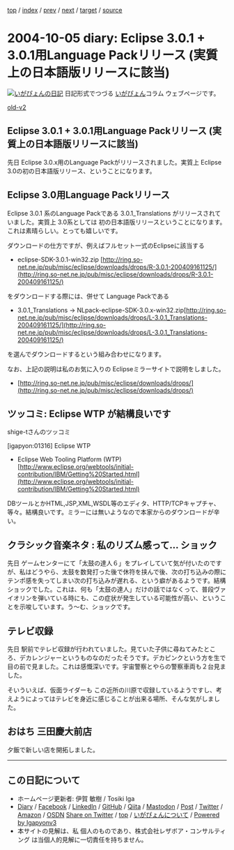[top](../index.html) 
 / [index](index.html) 
 / [prev](ig041003.html) 
 / [next](ig041006.html) 
 / [target](https://www.igapyon.jp/igapyon/diary/2004/ig041005.html) 
 / [source](https://github.com/igapyon/diary/blob/master/2004/ig041005.src.md) 

2004-10-05 diary: Eclipse 3.0.1 + 3.0.1用Language Packリリース (実質上の日本語版リリースに該当)
=====================================================================================================
[![いがぴょんの日記](https://www.igapyon.jp/igapyon/diary/images/iga202308_64.jpg "いがぴょん")](https://www.igapyon.jp/igapyon/diary/memo/memoigapyon.html) 日記形式でつづる [いがぴょん](https://www.igapyon.jp/igapyon/diary/memo/memoigapyon.html)コラム ウェブページです。

[old-v2](ig041005-orig.html)

## Eclipse 3.0.1 + 3.0.1用Language Packリリース (実質上の日本語版リリースに該当)

先日 Eclipse 3.0.x用のLanguage Packがリリースされました。実質上 Eclipse 3.0の初の日本語版リリース、ということになります。


## Eclipse 3.0用Language Packリリース

Eclipse 3.0.1 系のLanguage Packである 3.0.1_Translations がリリースされていました。実質上
3.0系としては 初の日本語版リリースということになります。これは素晴らしい。とっても嬉しいです。

ダウンロードの仕方ですが、例えばフルセット一式のEclipseに該当する

* eclipse-SDK-3.0.1-win32.zip
  [http://ring.so-net.ne.jp/pub/misc/eclipse/downloads/drops/R-3.0.1-200409161125/](http://ring.so-net.ne.jp/pub/misc/eclipse/downloads/drops/R-3.0.1-200409161125/)

をダウンロードする際には、併せて Language Packである

* 3.0.1_Translations → NLpack-eclipse-SDK-3.0.x-win32.zip[http://ring.so-net.ne.jp/pub/misc/eclipse/downloads/drops/L-3.0.1_Translations-200409161125/](http://ring.so-net.ne.jp/pub/misc/eclipse/downloads/drops/L-3.0.1_Translations-200409161125/)

 を選んでダウンロードするという組み合わせになります。

なお、上記の説明は私のお気に入りの Eclipseミラーサイトで説明をしました。

* [http://ring.so-net.ne.jp/pub/misc/eclipse/downloads/drops/](http://ring.so-net.ne.jp/pub/misc/eclipse/downloads/drops/)

## ツッコミ: Eclipse WTP が結構良いです

shige-tさんのツッコミ

[igapyon:01316] Eclipse WTP

* Eclipse Web Tooling Platform (WTP)
  [http://www.eclipse.org/webtools/initial-contribution/IBM/Getting%20Started.html](http://www.eclipse.org/webtools/initial-contribution/IBM/Getting%20Started.html)

DBツールとかHTML,JSP,XML,WSDL等のエディタ、HTTP/TCPキャプチャ、等々。結構良いです。ミラーには無いようなので本家からのダウンロードが辛い。

## クラシック音楽ネタ : 私のリズム感って… ショック

先日 ゲームセンターにて「太鼓の達人６」をプレイしていて気が付いたのですが、私はどうやら、太鼓を数発打った後で休符を挟んで後、次の打ち込みの際にテンポ感を失ってしまい次の打ち込みが遅れる、という癖があるようです。結構ショックでした。これは、何も「太鼓の達人」だけの話ではなくって、普段ヴァイオリンを弾いている時にも、この症状が発生している可能性が高い、ということを示唆しています。う～む、ショックです。

## テレビ収録

先日 駅前でテレビ収録が行われていました。見ていた子供に尋ねてみたところ、デカレンジャーというものなのだったそうです。デカピンクという方を生で目の前で見ました。これは感慨深いです。宇宙警察とやらの警察車両も２台見ました。

そいういえば、仮面ライダーも この近所の川原で収録しているようですし、考えようによってはテレビを身近に感じることが出来る場所、そんな気がしました。

## おはち 三田慶大前店

夕飯で新しい店を開拓しました。


----------------------------------------------------------------------------------------------------

## この日記について

* ホームページ更新者: 伊賀 敏樹 / Tosiki Iga
* [Diary](https://www.igapyon.jp/igapyon/diary/) / [Facebook](https://www.facebook.com/igapyon) / [LinkedIn](https://www.linkedin.com/in/toshikiiga) / [GitHub](https://github.com/igapyon) / [Qiita](https://qiita.com/igapyon) / [Mastodon](https://social.vivaldi.net/@igapyon) / [Post](https://post.news/igapyon) / [Twitter](https://twitter.com/ToshikiIga) / [Amazon](https://www.amazon.co.jp/%E4%BC%8A%E8%B3%80-%E6%95%8F%E6%A8%B9/e/B004LTQWCQ) / [OSDN](https://ja.osdn.net/users/iga/)
[Share on Twitter](https://twitter.com/intent/tweet?hashtags=igapyon%2Cdiary%2C%E3%81%84%E3%81%8C%E3%81%B4%E3%82%87%E3%82%93&text=Eclipse+3.0.1+%2B+3.0.1%E7%94%A8Language+Pack%E3%83%AA%E3%83%AA%E3%83%BC%E3%82%B9+%28%E5%AE%9F%E8%B3%AA%E4%B8%8A%E3%81%AE%E6%97%A5%E6%9C%AC%E8%AA%9E%E7%89%88%E3%83%AA%E3%83%AA%E3%83%BC%E3%82%B9%E3%81%AB%E8%A9%B2%E5%BD%93%29&url=https%3A%2F%2Fwww.igapyon.jp%2Figapyon%2Fdiary%2F2004%2Fig041005.html) / [top](../index.html) / [いがぴょんについて](https://www.igapyon.jp/igapyon/diary/memo/memoigapyon.html) / [Powered by Igapyonv3](https://github.com/igapyon/igapyonv3)
* 本サイトの見解は、私 個人のものであり、株式会社レザボア・コンサルティング は当個人的見解に一切責任を持ちません。 
